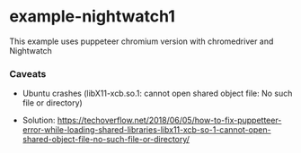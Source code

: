 # example-nightwatch1

This example uses puppeteer chromium version with chromedriver and Nightwatch

### Caveats

- Ubuntu crashes (libX11-xcb.so.1: cannot open shared object file: No such file or directory)

- Solution:
  https://techoverflow.net/2018/06/05/how-to-fix-puppetteer-error-while-loading-shared-libraries-libx11-xcb-so-1-cannot-open-shared-object-file-no-such-file-or-directory/

